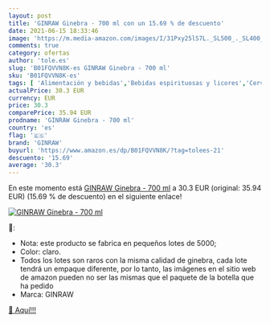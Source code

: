 ```yaml
---
layout: post
title: 'GINRAW Ginebra - 700 ml con un 15.69 % de descuento'
date: 2021-06-15 18:33:46
image: 'https://m.media-amazon.com/images/I/31Pxy25lS7L._SL500_._SL400_.jpg'
comments: true
category: ofertas
author: 'tole.es'
slug: 'B01FQVVN8K-es GINRAW Ginebra - 700 ml'
sku: 'B01FQVVN8K-es'
tags: [ 'Alimentación y bebidas','Bebidas espirituosas y licores','Cervezas, vinos y licores','Ginebras','ginebra','ginraw', ]
actualPrice: 30.3 EUR
currency: EUR
price: 30.3
comparePrice: 35.94 EUR
prodname: 'GINRAW Ginebra - 700 ml'
country: 'es'
flag: '🇪🇸'
brand: 'GINRAW'
buyurl: 'https://www.amazon.es/dp/B01FQVVN8K/?tag=tolees-21'
descuento: '15.69'
average: '30.3'
---
```


En este momento está [GINRAW Ginebra - 700 ml](https://www.amazon.es/dp/B01FQVVN8K/?tag=tolees-21) a 30.3 EUR (original: 35.94 EUR) (15.69 %  de descuento) en el siguiente enlace!

[![GINRAW Ginebra - 700 ml](https://m.media-amazon.com/images/I/31Pxy25lS7L._SL500_._SL400_.jpg)](https://www.amazon.es/dp/B01FQVVN8K/?tag=tolees-21)

🔎:

- Nota: este producto se fabrica en pequeños lotes de 5000;
- Color: claro.
- Todos los lotes son raros con la misma calidad de ginebra, cada lote tendrá un empaque diferente, por lo tanto, las imágenes en el sitio web de amazon pueden no ser las mismas que el paquete de la botella que ha pedido
- Marca: GINRAW

[🛒 Aquí!!!](https://www.amazon.es/dp/B01FQVVN8K/?tag=tolees-21)
